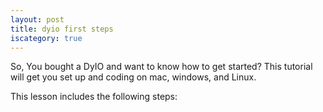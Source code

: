 ```yaml
---
layout: post
title: dyio first steps
iscategory: true
---
```

So, You bought a DyIO and want to know how to get started? This tutorial will get you set up and coding on mac, windows, and Linux.

This lesson includes the following steps:
